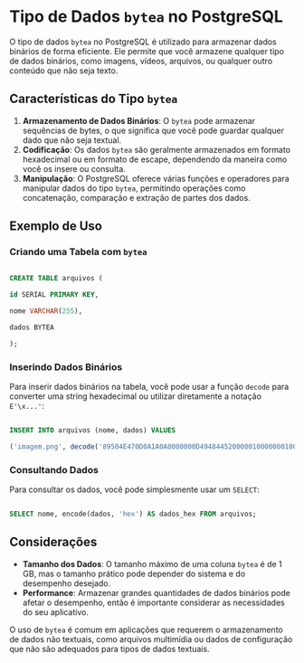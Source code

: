 # Tipo de Dados `bytea` no PostgreSQL

O tipo de dados `bytea` no PostgreSQL é utilizado para armazenar dados binários de forma eficiente. Ele permite que você armazene qualquer tipo de dados binários, como imagens, vídeos, arquivos, ou qualquer outro conteúdo que não seja texto.

## Características do Tipo `bytea`

1. **Armazenamento de Dados Binários**: O `bytea` pode armazenar sequências de bytes, o que significa que você pode guardar qualquer dado que não seja textual.
2. **Codificação**: Os dados `bytea` são geralmente armazenados em formato hexadecimal ou em formato de escape, dependendo da maneira como você os insere ou consulta.
3. **Manipulação**: O PostgreSQL oferece várias funções e operadores para manipular dados do tipo `bytea`, permitindo operações como concatenação, comparação e extração de partes dos dados.

## Exemplo de Uso

### Criando uma Tabela com `bytea`

```sql

CREATE TABLE arquivos (

id SERIAL PRIMARY KEY,

nome VARCHAR(255),

dados BYTEA

);

```

### Inserindo Dados Binários

Para inserir dados binários na tabela, você pode usar a função `decode` para converter uma string hexadecimal ou utilizar diretamente a notação `E'\x...'`:

```sql

INSERT INTO arquivos (nome, dados) VALUES

('imagem.png', decode('89504E470D0A1A0A0000000D4948445200000100000001000806000000A64B5B4B000000017352474200AECE1CE90000000467414D410000B18F0B050000007D4B8C3100000000744558745374617274207777772E6C696E75782E636F6D0000000049454E44AE426082', 'hex'));

```

### Consultando Dados

Para consultar os dados, você pode simplesmente usar um `SELECT`:

```sql

SELECT nome, encode(dados, 'hex') AS dados_hex FROM arquivos;

```

## Considerações

- **Tamanho dos Dados**: O tamanho máximo de uma coluna `bytea` é de 1 GB, mas o tamanho prático pode depender do sistema e do desempenho desejado.
- **Performance**: Armazenar grandes quantidades de dados binários pode afetar o desempenho, então é importante considerar as necessidades do seu aplicativo.

O uso de `bytea` é comum em aplicações que requerem o armazenamento de dados não textuais, como arquivos multimídia ou dados de configuração que não são adequados para tipos de dados textuais.